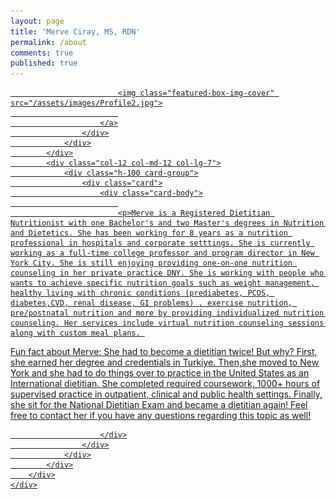 ```yaml
---
layout: page
title: 'Merve Ciray, MS, RDN'
permalink: /about
comments: true
published: true
---
```


<!--<div class="row justify-content-between">
<div class="col-md-12 pr-5">

<p> Merve is a Registered Dietitian Nutritionist with one Bachelor's and two Master's degrees in Nutrition and Dietetics. She has been working for 8 years as a nutrition professional in hospitals and corporate setttings. She is currently working as a full-time college professor and program director in New York City. She is still enjoying providing one-on-one nutrition counseling in her private practice DNY. She is working with people who wants to achieve specific nutrition goals such as weight management, healthy living with chronic conditions (prediabetes, PCOS, diabetes,CVD, renal disease, GI problems) , exercise nutrition, pre/postnatal nutrition and more by providing individualized nutrition counseling. Her services include virtual nutrition counseling sessions along with custom meal plans. 
</p>


<p class="mb-5"><img class="shadow-lg" src="{{site.baseurl}}/assets/images/Profile2.jpg" alt="jekyll template mediumish" /></p>

<p>
I always love what I do and how I touch the life of people who I work with. I love sharing the happiness and joy of changes and results of my clients. Therefore, I decided to pursue my education to get my credentials to work as a Registered Dietitian in the US. Of course, it was not easy to go back to school while just starting to live in a different country as a newly married woman who already been a dietitian. I have been through blood, sweat, and tears involved in getting my credentials but I am so glad I did it. Here is my story, I am looking forward to meet you and listen yours!
</p>

</div>


</div> --> 

<section class="featured-posts">
<div class="col-12 mb-30px">
    <div class="listfeaturedtag h-100">
        <div class="row h-100">
            <div class="col-12 col-md-12 col-lg-5 pr-lg-0">
                <div class="h-100">
                    <div class="wrapthumbnail">
                        <a href="/mediumish-theme-jekyll/quick-start-guide/">
                            
                            <img class="featured-box-img-cover" src="/assets/images/Profile2.jpg">
                            
                        </a>
                    </div>
                </div>
            </div>
            <div class="col-12 col-md-12 col-lg-7">
                <div class="h-100 card-group">
                    <div class="card">
                        <div class="card-body">
                            
                            <p>Merve is a Registered Dietitian Nutritionist with one Bachelor's and two Master's degrees in Nutrition and Dietetics. She has been working for 8 years as a nutrition professional in hospitals and corporate setttings. She is currently working as a full-time college professor and program director in New York City. She is still enjoying providing one-on-one nutrition counseling in her private practice DNY. She is working with people who wants to achieve specific nutrition goals such as weight management, healthy living with chronic conditions (prediabetes, PCOS, diabetes,CVD, renal disease, GI problems) , exercise nutrition, pre/postnatal nutrition and more by providing individualized nutrition counseling. Her services include virtual nutrition counseling sessions along with custom meal plans. 
</p> Fun fact about Merve: She had to become a dietitian twice! But why? First, she earned her degree and credentials in Turkiye. Then,she moved to New York and she had to do things over to practice in the United States as an International dietitian. She completed required coursework, 1000+ hours of supervised practice in outpatient, clinical and public health settings. Finally, she sit for the National Dietitian Exam and became a dietitian again! Feel free to contact her if you have any questions regarding this topic as well!  
<p>

</p>

                        </div>
                    </div>
                </div>
            </div>
        </div>
    </div>
</div>
<!-- end post 
    </div> -->
</section>

